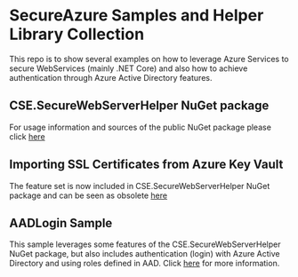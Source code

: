 # SecureAzure Samples and Helper Library Collection

This repo is to show several examples on how to leverage Azure Services to secure WebServices (mainly .NET Core) and also how to achieve authentication through Azure Active Directory features.

## CSE.SecureWebServerHelper NuGet package

For usage information and sources of the public NuGet package please click [here](SecureWebServerHelper/README.md)

## Importing SSL Certificates from Azure Key Vault

The feature set is now included in CSE.SecureWebServerHelper NuGet package and can be seen as obsolete [here](SSL/README.md)

## AADLogin Sample

This sample leverages some features of the CSE.SecureWebServerHelper NuGet package, but also includes authentication (login) with Azure Active Directory and using roles defined in AAD. Click [here](AADLogin/README.md) for more information.
